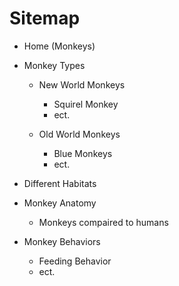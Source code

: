 # Sitemap

- Home (Monkeys)

- Monkey Types
	
	- New World Monkeys
		- Squirel Monkey
		- ect.
		
	- Old World Monkeys
		- Blue Monkeys
		- ect.
		
- Different Habitats

- Monkey Anatomy
	- Monkeys compaired to humans

- Monkey Behaviors
	- Feeding Behavior
	- ect.
